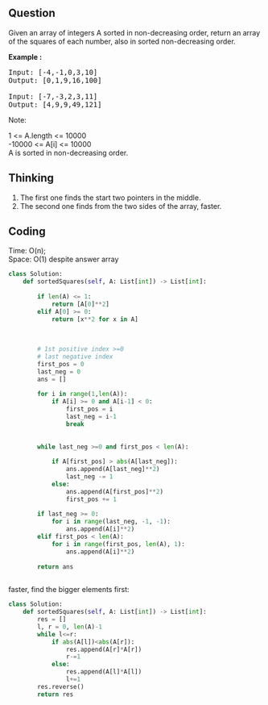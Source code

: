 ## Question
Given an array of integers A sorted in non-decreasing order, return an array of the squares of each number, also in sorted non-decreasing order.

**Example :**   
<pre>
Input: [-4,-1,0,3,10]
Output: [0,1,9,16,100]

Input: [-7,-3,2,3,11]
Output: [4,9,9,49,121]
</pre>

Note:<br>

1 <= A.length <= 10000<br>
-10000 <= A[i] <= 10000<br>
A is sorted in non-decreasing order.

## Thinking
1. The first one finds the start two pointers in the middle.<br>
2. The second one finds from the two sides of the array, faster.

## Coding
Time: O(n); </br>
Space: O(1) despite answer array
```python
class Solution:
    def sortedSquares(self, A: List[int]) -> List[int]:
        
        if len(A) <= 1:
            return [A[0]**2]
        elif A[0] >= 0:
            return [x**2 for x in A]
        
        
        
        # 1st positive index >=0
        # last negative index 
        first_pos = 0
        last_neg = 0
        ans = []
        
        for i in range(1,len(A)):
            if A[i] >= 0 and A[i-1] < 0:
                first_pos = i
                last_neg = i-1
                break
        
        
        while last_neg >=0 and first_pos < len(A):
            
            if A[first_pos] > abs(A[last_neg]):
                ans.append(A[last_neg]**2)
                last_neg -= 1
            else:
                ans.append(A[first_pos]**2)
                first_pos += 1
        
        if last_neg >= 0:
            for i in range(last_neg, -1, -1):
                ans.append(A[i]**2)
        elif first_pos < len(A):
            for i in range(first_pos, len(A), 1):
                ans.append(A[i]**2)
        
        return ans
                
```
faster, find the bigger elements first:
```python
class Solution:
    def sortedSquares(self, A: List[int]) -> List[int]:
        res = []
        l, r = 0, len(A)-1
        while l<=r:
            if abs(A[l])<abs(A[r]):
                res.append(A[r]*A[r])
                r-=1
            else:
                res.append(A[l]*A[l])
                l+=1
        res.reverse()
        return res
```




